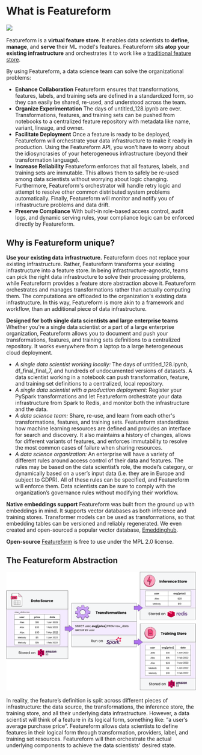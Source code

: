 # What is Featureform

![](.gitbook/assets/FF\_hero\_detailed-15.png)

Featureform is a **virtual feature store**. It enables data scientists to **define**, **manage**, and **serve** their ML model's features. Featureform sits **atop your existing infrastructure** and orchestrates it to work like a [traditional feature store](https://www.featureform.com/post/feature-stores-explained-the-three-common-architectures).

By using Featureform, a data science team can solve the organizational problems:

* **Enhance Collaboration** Featureform ensures that transformations, features, labels, and training sets are defined in a standardized form, so they can easily be shared, re-used, and understood across the team.
* **Organize Experimentation** The days of untitled\_128.ipynb are over. Transformations, features, and training sets can be pushed from notebooks to a centralized feature repository with metadata like name, variant, lineage, and owner.
* **Facilitate Deployment** Once a feature is ready to be deployed, Featureform will orchestrate your data infrastructure to make it ready in production. Using the Featureform API, you won't have to worry about the idiosyncrasies of your heterogeneous infrastructure (beyond their transformation language).
* **Increase Reliability** Featureform enforces that all features, labels, and training sets are immutable. This allows them to safely be re-used among data scientists without worrying about logic changing. Furthermore, Featureform's orchestrator will handle retry logic and attempt to resolve other common distributed system problems automatically. Finally, Featureform will monitor and notify you of infrastructure problems and data drift.
* **Preserve Compliance** With built-in role-based access control, audit logs, and dynamic serving rules, your compliance logic can be enforced directly by Featureform.

## Why is Featureform unique?

**Use your existing data infrastructure.** Featureform does not replace your existing infrastructure. Rather, Featureform transforms your existing infrastructure into a feature store. In being infrastructure-agnostic, teams can pick the right data infrastructure to solve their processing problems, while Featureform provides a feature store abstraction above it. Featureform orchestrates and manages transformations rather than actually computing them. The computations are offloaded to the organization's existing data infrastructure. In this way, Featureform is more akin to a framework and workflow, than an additional piece of data infrastructure.

**Designed for both single data scientists and large enterprise teams** Whether you're a single data scientist or a part of a large enterprise organization, Featureform allows you to document and push your transformations, features, and training sets definitions to a centralized repository. It works everywhere from a laptop to a large heterogeneous cloud deployment.

* _A single data scientist working locally:_ The days of untitled\_128.ipynb, df\_final\_final\_7, and hundreds of undocumented versions of datasets. A data scientist working in a notebook can push transformation, feature, and training set definitions to a centralized, local repository.
* _A single data scientist with a production deployment:_ Register your PySpark transformations and let Featureform orchestrate your data infrastructure from Spark to Redis, and monitor both the infrastructure and the data.
* _A data science team:_ Share, re-use, and learn from each other's transformations, features, and training sets. Featureform standardizes how machine learning resources are defined and provides an interface for search and discovery. It also maintains a history of changes, allows for different variants of features, and enforces immutability to resolve the most common cases of failure when sharing resources.
* _A data science organization:_ An enterprise will have a variety of different rules around access control of their data and features. The rules may be based on the data scientist’s role, the model’s category, or dynamically based on a user’s input data (i.e. they are in Europe and subject to GDPR). All of these rules can be specified, and Featureform will enforce them. Data scientists can be sure to comply with the organization’s governance rules without modifying their workflow.

**Native embeddings support** Featureform was built from the ground up with embeddings in mind. It supports vector databases as both inference and training stores. Transformer models can be used as transformations, so that embedding tables can be versioned and reliably regenerated. We even created and open-sourced a popular vector database, [Emeddinghub](https://github.com/featureform/featureform/tree/main/embeddinghub).

**Open-source** [Featureform](https://github.com/featureform/featureform) is free to use under the MPL 2.0 license.

## The Featureform Abstraction

![The components that make up a feature](.gitbook/assets/Chain-1.svg)

In reality, the feature’s definition is split across different pieces of infrastructure: the data source, the transformations, the inference store, the training store, and all their underlying data infrastructure. However, a data scientist will think of a feature in its logical form, something like: “a user’s average purchase price”. Featureform allows data scientists to define features in their logical form through transformation, providers, label, and training set resources. Featureform will then orchestrate the actual underlying components to achieve the data scientists' desired state.
